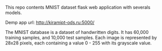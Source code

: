 This repo contents MNIST dataset flask web application with severals models.

Demp app url: http://kiramipt-ods.ru:5000/

The MNIST database is a dataset of handwritten digits. It has 60,000 training samples, and 10,000 test samples. Each image is represented by 28x28 pixels, each containing a value 0 - 255 with its grayscale value.